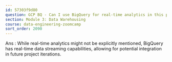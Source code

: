 ```yaml
---
id: 57303f9d80
question: GCP BQ - Can I use BigQuery for real-time analytics in this project?
section: Module 3: Data Warehousing
course: data-engineering-zoomcamp
sort_order: 2090
---
```


Ans :  While real-time analytics might not be explicitly mentioned, BigQuery has real-time data streaming capabilities, allowing for potential integration in future project iterations.

